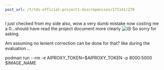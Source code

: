 ```yaml
---
post_url: /t/tds-official-project1-discrepencies/171141/270
---
```

I just checked from my side also, wow a very dumb mistake now costing me a 0…should have read the project document more clearly ![:cry:](https://emoji.discourse-cdn.com/google/cry.png?v=14 ":cry:") So sorry for asking.

Am assuming no lenient correction can be done for that? like during the evaluation …

podman run --rm -e AIPROXY\_TOKEN=$AIPROXY\_TOKEN -p 8000:5000 $IMAGE\_NAME